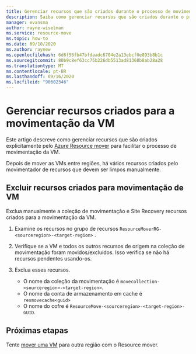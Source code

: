 ```yaml
---
title: Gerenciar recursos que são criados durante o processo de movimentação da VM no Azure Resource mover
description: Saiba como gerenciar recursos que são criados durante o processo de movimentação da VM no Azure Resource mover
manager: evansma
author: rayne-wiselman
ms.service: resource-move
ms.topic: how-to
ms.date: 09/10/2020
ms.author: raynew
ms.openlocfilehash: 6d6f56fb47bfdaadc6704e2a13ebcf0e893b8b1c
ms.sourcegitcommit: 80b9c8ef63cc75b226db5513ad81368b8ab28a28
ms.translationtype: MT
ms.contentlocale: pt-BR
ms.lasthandoff: 09/16/2020
ms.locfileid: "90602346"
---
```

# <a name="manage-resources-created-for-the-vm-move"></a>Gerenciar recursos criados para a movimentação da VM

Este artigo descreve como gerenciar recursos que são criados explicitamente pelo [Azure Resource mover](overview.md) para facilitar o processo de movimentação da VM. 

Depois de mover as VMs entre regiões, há vários recursos criados pelo movimentador de recursos que devem ser limpos manualmente.

## <a name="delete-resources-created-for-vm-move"></a>Excluir recursos criados para movimentação de VM

Exclua manualmente a coleção de movimentação e Site Recovery recursos criados para a movimentação da VM.

1. Examine os recursos no grupo de recursos ```ResourceMoverRG-<sourceregion>-<target-region>``` .
2. Verifique se a VM e todos os outros recursos de origem na coleção de movimentação foram movidos/excluídos. Isso verifica se não há recursos pendentes usando-os.
2. Exclua esses recursos.

    - O nome da coleção da movimentação é ```movecollection-<sourceregion>-<target-region>```.
    - O nome da conta de armazenamento em cache é ```resmovecache<guid>```
    - O nome do cofre é ```ResourceMove-<sourceregion>-<target-region>-GUID```.

## <a name="next-steps"></a>Próximas etapas

Tente [mover uma VM](tutorial-move-region-virtual-machines.md) para outra região com o Resource mover.